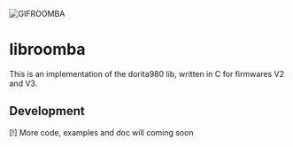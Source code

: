 ![GIFROOMBA](https://media.giphy.com/media/fQfS2YYFQgvQACkRPV/giphy.gif)

# libroomba
This is an implementation of the dorita980 lib, written in C for firmwares V2 and V3.

## Development
[!] More code, examples and doc will coming soon
